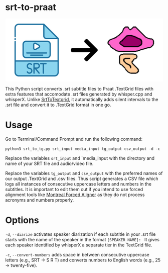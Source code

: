 # srt-to-praat

<img src="https://github.com/yeungpinghei/srt-to-praat/blob/main/logo.png" alt="srt-to-praat" width="800" style="display: block; margin: 0 auto;">

This Python script converts .srt subtitle files to Praat .TextGrid files with extra features that accomodate .srt files generated by whisper.cpp and whisperX. Unlike [SrtToTextgrid](https://github.com/rctatman/SrtToTextgrid/tree/master), it automatically adds silent intervals to the .srt file and convert it to .TextGrid format in one go.

# Usage
Go to Terminal/Command Prompt and run the following command:
```
python3 srt_to_tg.py srt_input media_input tg_output csv_output -d -c
```
Replace the variables `srt_input` and `media_input with the directory and name of your SRT file and audio/video file.

Replace the variables `tg_output` and `csv_output` with the preferred names of our output .TextGrid and .csv files.
Thus script generates a CSV file which logs all instances of consecutive uppercase letters and numbers in the subtitles. It is important to edit them out if you intend to use forced alignment tools like [Montreal Forced Aligner](https://montreal-forced-aligner.readthedocs.io/) as they do not process acronyms and numbers properly.

# Options
`-d`, `--diarize` activates speaker diarization if each subtitle in your .srt file starts with the name of the speaker in the format `[SPEAKER_NAME]: ` It gives each speaker identified by whisperX a separate tier in the TextGrid file.

`-c`, `--convert-numbers` adds space in between consecutive uppercase letters (e.g., SRT → S R T) and converts numbers to English words (e.g., 25 → twenty-five).
